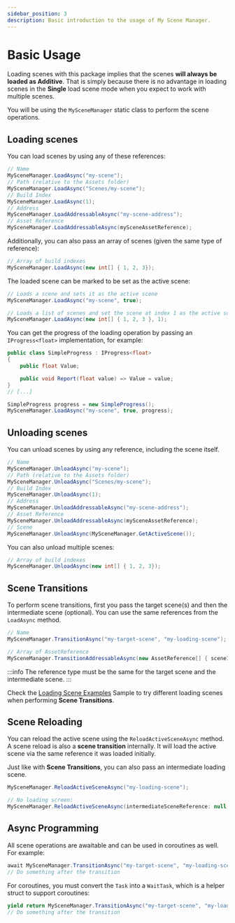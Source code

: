 ```yaml
---
sidebar_position: 3
description: Basic introduction to the usage of My Scene Manager.
---
```


# Basic Usage

Loading scenes with this package implies that the scenes **will always be loaded as Additive**. That is simply because there is no advantage in loading scenes in the **Single** load scene mode when you expect to work with multiple scenes.

You will be using the `MySceneManager` static class to perform the scene operations.

## Loading scenes

You can load scenes by using any of these references:

```cs
// Name
MySceneManager.LoadAsync("my-scene");
// Path (relative to the Assets folder)
MySceneManager.LoadAsync("Scenes/my-scene");
// Build Index
MySceneManager.LoadAsync(1);
// Address
MySceneManager.LoadAddressableAsync("my-scene-address");
// Asset Reference
MySceneManager.LoadAddressableAsync(mySceneAssetReference);
```

Additionally, you can also pass an array of scenes (given the same type of reference):

```cs
// Array of build indexes
MySceneManager.LoadAsync(new int[] { 1, 2, 3});
```

The loaded scene can be marked to be set as the active scene:

```cs
// Loads a scene and sets it as the active scene
MySceneManager.LoadAsync("my-scene", true);

// Loads a list of scenes and set the scene at index 1 as the active scene
MySceneManager.LoadAsync(new int[] { 1, 2, 3 }, 1);
```

You can get the progress of the loading operation by passing an `IProgress<float>` implementation, for example:

```cs
public class SimpleProgress : IProgress<float>
{
    public float Value;

    public void Report(float value) => Value = value;
}
// [...]

SimpleProgress progress = new SimpleProgress();
MySceneManager.LoadAsync("my-scene", true, progress);
```

## Unloading scenes

You can unload scenes by using any reference, including the scene itself.

```cs
// Name
MySceneManager.UnloadAsync("my-scene");
// Path (relative to the Assets folder)
MySceneManager.UnloadAsync("Scenes/my-scene");
// Build Index
MySceneManager.UnloadAsync(1);
// Address
MySceneManager.UnloadAddressableAsync("my-scene-address");
// Asset Reference
MySceneManager.UnloadAddressableAsync(mySceneAssetReference);
// Scene
MySceneManager.UnloadAsync(MySceneManager.GetActiveScene());
```

You can also unload multiple scenes:

```cs
// Array of build indexes
MySceneManager.UnloadAsync(new int[] { 1, 2, 3});
```

## Scene Transitions

To perform scene transitions, first you pass the target scene(s) and then the intermediate scene (optional).
You can use the same references from the `LoadAsync` method.

```cs
// Name
MySceneManager.TransitionAsync("my-target-scene", "my-loading-scene");

// Array of AssetReference
MySceneManager.TransitionAddressableAsync(new AssetReference[] { scene1, scene2, scene3 });
```

:::info
The reference type must be the same for the target scene and the intermediate scene.
:::

Check the [Loading Scene Examples](../samples/loading-scene-examples.md) Sample to try different loading scenes when performing **Scene Transitions**.

## Scene Reloading

You can reload the active scene using the `ReloadActiveSceneAsync` method.
A scene reload is also a **scene transition** internally.
It will load the active scene via the same reference it was loaded initially.

Just like with **Scene Transitions**, you can also pass an intermediate loading scene.

```cs
MySceneManager.ReloadActiveSceneAsync("my-loading-scene");

// No loading screen:
MySceneManager.ReloadActiveSceneAsync(intermediateSceneReference: null);
```

## Async Programming

All scene operations are awaitable and can be used in coroutines as well. For example:

```cs
await MySceneManager.TransitionAsync("my-target-scene", "my-loading-scene");
// Do something after the transition
```

For coroutines, you must convert the `Task` into a `WaitTask`, which is a helper struct to support coroutines:

```cs
yield return MySceneManager.TransitionAsync("my-target-scene", "my-loading-scene").ToWaitTask();
// Do something after the transition
```